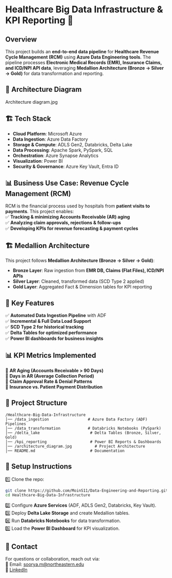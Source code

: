 # Healthcare Big Data Infrastructure & KPI Reporting 🚀  

## Overview  
This project builds an **end-to-end data pipeline** for **Healthcare Revenue Cycle Management (RCM)** using **Azure Data Engineering tools**. The pipeline processes **Electronic Medical Records (EMR), Insurance Claims, and ICD/NPI API data**, leveraging **Medallion Architecture (Bronze → Silver → Gold)** for data transformation and reporting.  

## 🔹 Architecture Diagram  
Architecture diagram.jpg

## 🏗️ Tech Stack  
- **Cloud Platform**: Microsoft Azure  
- **Data Ingestion**: Azure Data Factory  
- **Storage & Compute**: ADLS Gen2, Databricks, Delta Lake  
- **Data Processing**: Apache Spark, PySpark, SQL  
- **Orchestration**: Azure Synapse Analytics  
- **Visualization**: Power BI  
- **Security & Governance**: Azure Key Vault, Entra ID  

## 📊 Business Use Case: Revenue Cycle Management (RCM)  
RCM is the financial process used by hospitals from **patient visits to payments**. This project enables:  
✅ **Tracking & minimizing Accounts Receivable (AR) aging**  
✅ **Analyzing claim approvals, rejections & follow-ups**  
✅ **Developing KPIs for revenue forecasting & payment cycles**  

## 🏗️ Medallion Architecture  
This project follows **Medallion Architecture (Bronze → Silver → Gold)**:  
- **Bronze Layer**: Raw ingestion from **EMR DB, Claims (Flat Files), ICD/NPI APIs**  
- **Silver Layer**: Cleaned, transformed data (SCD Type 2 applied)  
- **Gold Layer**: Aggregated Fact & Dimension tables for KPI reporting  

## 📌 Key Features  
✅ **Automated Data Ingestion Pipeline** with ADF  
✅ **Incremental & Full Data Load Support**  
✅ **SCD Type 2 for historical tracking**  
✅ **Delta Tables for optimized performance**  
✅ **Power BI dashboards for business insights**  

## 📊 KPI Metrics Implemented  
🔹 **AR Aging (Accounts Receivable > 90 Days)**  
🔹 **Days in AR (Average Collection Period)**  
🔹 **Claim Approval Rate & Denial Patterns**  
🔹 **Insurance vs. Patient Payment Distribution**  

## 📂 Project Structure  
```
/Healthcare-Big-Data-Infrastructure
│── /data_ingestion                 # Azure Data Factory (ADF) Pipelines  
│── /data_transformation            # Databricks Notebooks (PySpark)  
│── /delta_lake                      # Delta Tables (Bronze, Silver, Gold)  
│── /kpi_reporting                   # Power BI Reports & Dashboards  
│── /architecture_diagram.jpg          # Project Architecture  
│── README.md                        # Documentation  
```

## 🚀 Setup Instructions  
1️⃣ Clone the repo:  
```sh
git clone https://github.com/MoinS11/Data-Engineering-and-Reporting.git
cd Healthcare-Big-Data-Infrastructure
```  
2️⃣ Configure **Azure Services** (ADF, ADLS Gen2, Databricks, Key Vault).  
3️⃣ Deploy **Delta Lake Storage** and create Medallion tables.  
4️⃣ Run **Databricks Notebooks** for data transformation.  
5️⃣ Load the **Power BI Dashboard** for KPI visualization.  

## 📩 Contact  
For questions or collaboration, reach out via:  
📧 Email: soorya.m@northeastern.edu  
🔗 [LinkedIn](https://www.linkedin.com/in/moinsoorya)  
